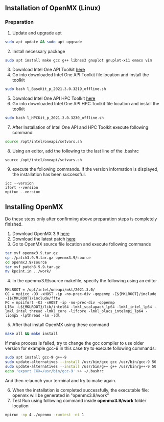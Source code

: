 ## Installation of OpenMX (Linux)
### Preparation
1. Update and upgrade apt
```bash
sudo apt update && sudo apt upgrade
```
2. Install necessary package
```bash
sudo apt install make gcc g++ libnss3 gnuplot gnuplot-x11 emacs vim
```
3. Download Intel One API Toolkit [here](https://registrationcenter-download.intel.com/akdlm/irc_nas/17977/l_BaseKit_p_2021.3.0.3219_offline.sh)
4. Go into downloaded Intel One API Toolkit file location and install the toolkit
```bash
sudo bash l_BaseKit_p_2021.3.0.3219_offline.sh
```
5. Download Intel One API HPC Toolkit [here](https://registrationcenter-download.intel.com/akdlm/irc_nas/17912/l_HPCKit_p_2021.3.0.3230_offline.sh)
6. Go into downloaded Intel One API HPC Toolkit file location and install the toolkit
```bash
sudo bash l_HPCKit_p_2021.3.0.3230_offline.sh
```
7. After Installation of Intel One API and HPC Toolkit execute following command
```bash
source /opt/intel/oneapi/setvars.sh
```
8. Using an editor, add the following to the last line of the .bashrc
```
source /opt/intel/oneapi/setvars.sh
```
9. execute the following commands. If the version information is displayed, the installation has been successful.
```
icc --version
ifort --version
mpitun --version
```

## Installing OpenMX
Do these steps only after confirming above preparation steps is completely finished.
1. Download OpenMX 3.9 [here](https://www.openmx-square.org/openmx3.9.tar.gz)
2. Download the latest patch [here](https://www.openmx-square.org/bugfixed/21Oct17/patch3.9.9.tar.gz)
3. Go to OpenMX source file location and execute following commands
```bash
tar xvf openmx3.9.tar.gz
cp ./patch3.9.9.tar.gz openmx3.9/source
cd openmx3.9/source
tar xvf patch3.9.9.tar.gz
mv kpoint.in ../work/
```
4.  In the openmx3.9/source makefile, specify the following using an editor
```
MKLROOT = /opt/intel/oneapi/mkl/2021.3.0/
CC = mpiicc -O3 -xHOST -ip -no-prec-div -qopenmp -I${MKLROOT}/include -I${MKLROOT}/include/fftw
FC = mpiifort -O3 -xHOST -ip -no-prec-div -qopenmp
LIB= -L${MKLROOT}/lib/intel64 -lmkl_scalapack_lp64 -lmkl_intel_lp64 -lmkl_intel_thread -lmkl_core -lifcore -lmkl_blacs_intelmpi_lp64 -liomp5 -lpthread -lm -ldl
```
5. After that install OpenMX using these command
```bash
make all && make install
```
If make process is failed, try to change the gcc compiler to use older version for example gcc-9 in this case try to execute following commands:
```bash
sudo apt install gcc-9 g++-9
sudo update-alternatives --install /usr/bin/gcc gcc /usr/bin/gcc-9 50
sudo update-alternatives --install /usr/bin/g++ g++ /usr/bin/g++-9 50
echo 'export CXX=/usr/bin/gcc-9' >> ~/.bashrc
```
And then relaunch your terminal and try to make again.

6. When the installation is completed successfully, the executable file: openmx will be generated in "openmx3.9/work"
7. Test Run using following command inside **openmx3.9/work** folder location
```bash
mpirun -np 4 ./openmx -runtest -nt 1
```
